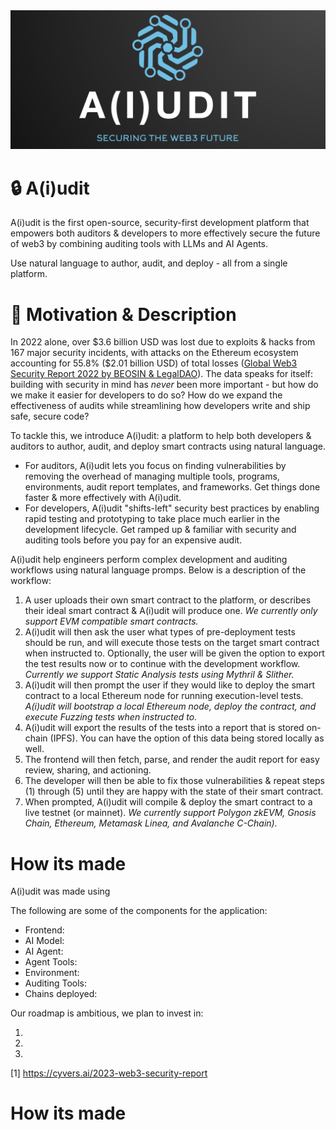 <img src="./assets/aiudit-logo-full.png" width="1000">

# :lock: A(i)udit
A(i)udit is the first open-source, security-first development platform that empowers both auditors & developers to more effectively secure the future of web3 by combining auditing tools with LLMs and AI Agents. 

Use natural language to author, audit, and deploy - all from a single platform.

# :runner: Motivation & Description
In 2022 alone, over $3.6 billion USD was lost due to exploits & hacks from 167 major security incidents, with attacks on the Ethereum ecosystem accounting for 55.8% ($2.01 billion USD) of total losses ([Global Web3 Security Report 2022 by BEOSIN & LegalDAO](https://beosin.com/resources/Global_Web3_Security_Report_2022_.pdf)). The data speaks for itself: building with security in mind has *never* been more important - but how do we make it easier for developers to do so? How do we expand the effectiveness of audits while streamlining how developers write and ship safe, secure code?

To tackle this, we introduce A(i)udit: a platform to help both developers & auditors to author, audit, and deploy smart contracts using natural language. 
* For auditors, A(i)udit lets you focus on finding vulnerabilities by removing the overhead of managing multiple tools, programs, environments, audit report templates, and frameworks. Get things done faster & more effectively with A(i)udit.
* For developers, A(i)udit "shifts-left" security best practices by enabling rapid testing and prototyping to take place much earlier in the development lifecycle. Get ramped up & familiar with security and auditing tools before you pay for an expensive audit.

A(i)udit help engineers perform complex development and auditing workflows using natural language promps. Below is a description of the workflow:
1. A user uploads their own smart contract to the platform, or describes their ideal smart contract & A(i)udit will produce one. _We currently only support EVM compatible smart contracts._
2. A(i)udit will then ask the user what types of pre-deployment tests should be run, and will execute those tests on the target smart contract when instructed to. Optionally, the user will be given the option to export the test results now or to continue with the development workflow. _Currently we support Static Analysis tests using Mythril & Slither._
3. A(i)udit will then prompt the user if they would like to deploy the smart contract to a local Ethereum node for running execution-level tests. _A(i)udit will bootstrap a local Ethereum node, deploy the contract, and execute Fuzzing tests when instructed to._
4. A(i)udit will export the results of the tests into a report that is stored on-chain (IPFS). You can have the option of this data being stored locally as well.
5. The frontend will then fetch, parse, and render the audit report for easy review, sharing, and actioning.
6. The developer will then be able to fix those vulnerabilities & repeat steps (1) through (5) until they are happy with the state of their smart contract.
7. When prompted, A(i)udit will compile & deploy the smart contract to a live testnet (or mainnet). _We currently support Polygon zkEVM, Gnosis Chain, Ethereum, Metamask Linea, and Avalanche C-Chain)._

# How its made
A(i)udit was made using <TODO>

The following are some of the components for the application:
* Frontend: <TODO>
* AI Model: <TODO>
* AI Agent: <TODO>
* Agent Tools: <TODO>
* Environment: <TODO>
* Auditing Tools: <TODO>
* Chains deployed: <TODO>

Our roadmap is ambitious, we plan to invest in:
1.  <TODO>
2.  <TODO>
3.  <TODO>

[1] https://cyvers.ai/2023-web3-security-report


# How its made


